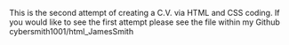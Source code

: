 This is the second attempt of creating a C.V. via HTML and CSS coding.
If you would like to see the first attempt please see the file within my Github cybersmith1001/html_JamesSmith
